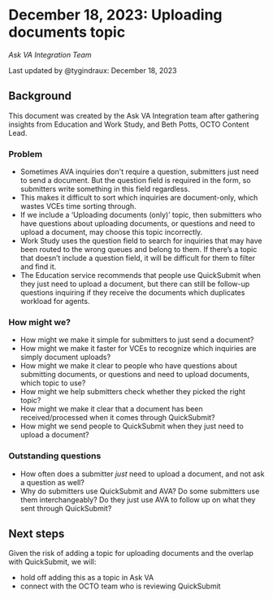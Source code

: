 # December 18, 2023: Uploading documents topic

*Ask VA Integration Team*

Last updated by @tygindraux: December 18, 2023

## Background

This document was created by the Ask VA Integration team after gathering insights from Education and Work Study, and Beth Potts, OCTO Content Lead.

### Problem

- Sometimes AVA inquiries don't require a question, submitters just need to send a document. But the question field is required in the form, so submitters write something in this field regardless.
- This makes it difficult to sort which inquiries are document-only, which wastes VCEs time sorting through.
- If we include a ‘Uploading documents (only)’ topic, then submitters who have questions about uploading documents, or questions and need to upload a document, may choose this topic incorrectly.
- Work Study uses the question field to search for inquiries that may have been routed to the wrong queues and belong to them. If there’s a topic that doesn’t include a question field, it will be difficult for them to filter and find it.
- The Education service recommends that people use QuickSubmit when they just need to upload a document, but there can still be follow-up questions inquiring if they receive the documents which duplicates workload for agents.

### How might we?

- How might we make it simple for submitters to just send a document?
- How might we make it faster for VCEs to recognize which inquiries are simply document uploads?
- How might we make it clear to people who have questions about submitting documents, or questions and need to upload documents, which topic to use?
- How might we help submitters check whether they picked the right topic?
- How might we make it clear that a document has been received/processed when it comes through QuickSubmit?
- How might we send people to QuickSubmit when they just need to upload a document?

### Outstanding questions

- How often does a submitter _just_ need to upload a document, and not ask a question as well?
- Why do submitters use QuickSubmit and AVA? Do some submitters use them interchangeably? Do they just use AVA to follow up on what they sent through QuickSubmit?

## Next steps

Given the risk of adding a topic for uploading documents and the overlap with QuickSubmit, we will:
- hold off adding this as a topic in Ask VA
- connect with the OCTO team who is reviewing QuickSubmit
